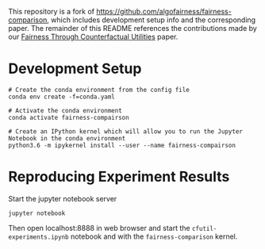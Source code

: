 This repository is a fork of https://github.com/algofairness/fairness-comparison, which includes development setup info and the corresponding paper.
The remainder of this README references the contributions made by our [Fairness Through Counterfactual Utilities](https://arxiv.org/abs/2108.05315) paper.

# Development Setup

```
# Create the conda environment from the config file
conda env create -f=conda.yaml

# Activate the conda environment
conda activate fairness-compairson

# Create an IPython kernel which will allow you to run the Jupyter Notebook in the conda environment
python3.6 -m ipykernel install --user --name fairness-compairson
```

# Reproducing Experiment Results

Start the jupyter notebook server
```
jupyter notebook

```
Then open localhost:8888 in web browser and start the `cfutil-experiments.ipynb` notebook and with the `fairness-comparison` kernel.
